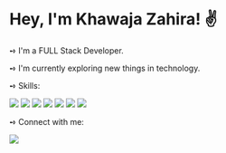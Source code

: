 <h1>Hey, I'm Khawaja Zahira! ✌️</h1>

<p>➺ I'm a FULL Stack Developer.</p>
<p>➺ I'm currently exploring new things in technology.</p>
<div>
<p>➺ Skills:</p>
 <img src="https://img.shields.io/badge/MongoDB-4EA94B?style=for-the-badge&logo=mongodb&logoColor=white" />
 <img src="https://img.shields.io/badge/Express.js-000000?style=for-the-badge&logo=express&logoColor=white" />
 <img src="https://img.shields.io/badge/Node.js-339933?style=for-the-badge&logo=nodedotjs&logoColor=white" />
 <img src="https://img.shields.io/badge/JavaScript-323330?style=for-the-badge&logo=javascript&logoColor=F7DF1E" />
 <img src="https://img.shields.io/badge/Linux-FCC624?style=for-the-badge&logo=linux&logoColor=black" />
 <img src="https://img.shields.io/badge/mysql-%2300f.svg?style=for-the-badge&logo=mysql&logoColor=white" />
 <img src="https://img.shields.io/badge/php-%23777BB4.svg?style=for-the-badge&logo=php&logoColor=white" />
</div>
<div>
<p>➺ Connect with me:</p>
 <a href="https://www.linkedin.com/in/khawaja-zahira-866797211/" >
  <img src="https://img.shields.io/badge/LinkedIn-0077B5?style=for-the-badge&logo=linkedin&logoColor=white" />
 </a>
 </div>
